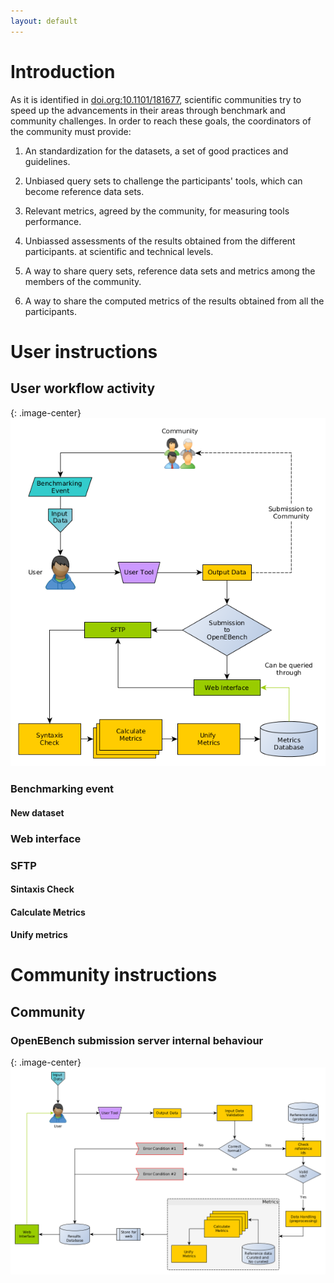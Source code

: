 ```yaml
---
layout: default
---
```


# Introduction
As it is identified in [doi.org:10.1101/181677](http://dx.doi.org/10.1101/181677), scientific communities try to speed up the advancements in their areas through benchmark and community challenges. In order to reach these goals, the coordinators of the community must provide:

1. An standardization for the datasets, a set of good practices and guidelines.

2. Unbiased query sets to challenge the participants' tools, which can become reference data sets.

3. Relevant metrics, agreed by the community, for measuring tools performance.

4. Unbiassed assessments of the results obtained from the different participants. at scientific and technical levels.

5. A way to share query sets, reference data sets and metrics among the members of the community.

6. A way to share the computed metrics of the results obtained from all the participants.

# User instructions

## User workflow activity

{: .image-center}
![user workflow activity](images/UserFlow.png)
### Benchmarking event

#### New dataset

### Web interface

### SFTP

#### Sintaxis Check

#### Calculate Metrics

#### Unify metrics



# Community instructions
## Community
### OpenEBench submission server internal behaviour

{: .image-center}
![OpenEBench submission server internal behaviour](images/OpenEBench.InitialProposal.workflow.png)
